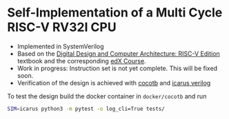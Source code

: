 
# Self-Implementation of a Multi Cycle RISC-V RV32I CPU
- Implemented in SystemVerilog
- Based on the [Digital Design and Computer Architecture: RISC-V Edition](http://pages.hmc.edu/harris/ddca/ddcarv.html) textbook and the corresponding [edX Course](https://www.edx.org/course/computer-architecture?index=product&queryID=ca158da1df6c2a04c6b56864aed4fc51&position=3&linked_from=autocomplete).
- Work in progress: Instruction set is not yet complete. This will be fixed soon.
- Verification of the design is achieved with [cocotb](https://github.com/cocotb/cocotb/) and [icarus verilog](http://iverilog.icarus.com/)  

To test the design build the docker container in `docker/cocotb` and run

```bash
SIM=icarus python3 -m pytest -o log_cli=True tests/
```
